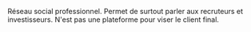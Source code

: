 Réseau social professionnel. Permet de surtout parler aux recruteurs et investisseurs. N'est pas une plateforme pour viser le client final.